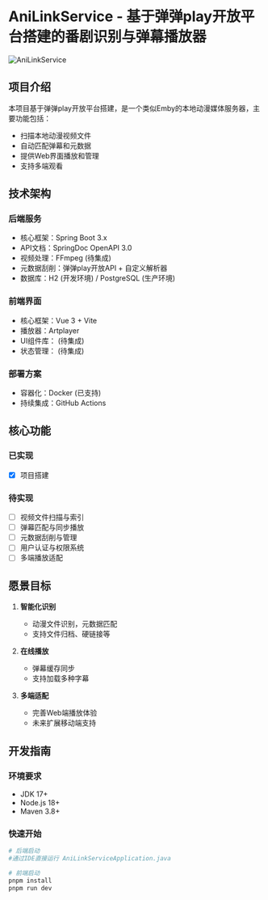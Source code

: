 # AniLinkService - 基于弹弹play开放平台搭建的番剧识别与弹幕播放器
![AniLinkService](https://socialify.git.ci/eventhorizonsky/AniLinkService/image?description=1&font=Bitter&issues=1&language=1&logo=&name=1&owner=1&pulls=1&stargazers=1&theme=Auto)

## 项目介绍

本项目基于弹弹play开放平台搭建，是一个类似Emby的本地动漫媒体服务器，主要功能包括：
- 扫描本地动漫视频文件
- 自动匹配弹幕和元数据
- 提供Web界面播放和管理
- 支持多端观看

## 技术架构

### 后端服务
- 核心框架：Spring Boot 3.x
- API文档：SpringDoc OpenAPI 3.0
- 视频处理：FFmpeg (待集成)
- 元数据刮削：弹弹play开放API + 自定义解析器
- 数据库：H2 (开发环境) / PostgreSQL (生产环境)

### 前端界面
- 核心框架：Vue 3 + Vite
- 播放器：Artplayer
- UI组件库： (待集成)
- 状态管理： (待集成)

### 部署方案
- 容器化：Docker (已支持)
- 持续集成：GitHub Actions

## 核心功能

### 已实现
- [x] 项目搭建

### 待实现
- [ ] 视频文件扫描与索引
- [ ] 弹幕匹配与同步播放
- [ ] 元数据刮削与管理
- [ ] 用户认证与权限系统
- [ ] 多端播放适配

## 愿景目标

1. **智能化识别**
   - 动漫文件识别，元数据匹配
   - 支持文件归档、硬链接等

2. **在线播放**
   - 弹幕缓存同步
   - 支持加载多种字幕

3. **多端适配**
   - 完善Web端播放体验
   - 未来扩展移动端支持


## 开发指南

### 环境要求
- JDK 17+
- Node.js 18+
- Maven 3.8+

### 快速开始
```bash
# 后端启动
#通过IDE直接运行 AniLinkServiceApplication.java

# 前端启动
pnpm install
pnpm run dev
```